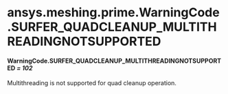 # ansys.meshing.prime.WarningCode.SURFER_QUADCLEANUP_MULTITHREADINGNOTSUPPORTED

#### WarningCode.SURFER_QUADCLEANUP_MULTITHREADINGNOTSUPPORTED *= 102*

Multithreading is not supported for quad cleanup operation.

<!-- !! processed by numpydoc !! -->
